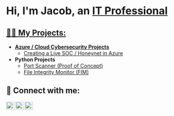 <h1>Hi, I'm Jacob, an <a href="https://www.linkedin.com/in/jacobdornbusch/">IT Professional</h1>

<h2>👨‍💻 My Projects:</h2>

- <b>Azure / Cloud Cybersecurity Projects</b>
  - [Creating a Live SOC / Honeynet in Azure](https://github.com/jacobdornbusch/azure-honey-net)  
- <b>Python Projects</b>
  - [Port Scanner (Proof of Concept)](https://github.com/jacobdornbusch/python-port-scanner-proof-of-concept) 
  - [File Integrity Monitor (FIM)](https://github.com/jacobdornbusch/python-file-integrity-monitor) 

<h2> 🤳 Connect with me:</h2>

[<img align="left" alt="JacobDornbusch | Twitter" width="22px" src="https://cdn.jsdelivr.net/npm/simple-icons@v3/icons/twitter.svg" />][twitter]
[<img align="left" alt="JacobDornbusch | LinkedIn" width="22px" src="https://cdn.jsdelivr.net/npm/simple-icons@v3/icons/linkedin.svg" />][linkedin]
[<img align="left" alt="JacobDornbusch | Instagram" width="22px" src="https://cdn.jsdelivr.net/npm/simple-icons@v3/icons/instagram.svg" />][instagram]

[twitter]: https://twitter.com/jacobdornbusch/
[instagram]: https://www.instagram.com/jacobdornbusch/
[linkedin]: https://linkedin.com/in/jacobdornbusch/
